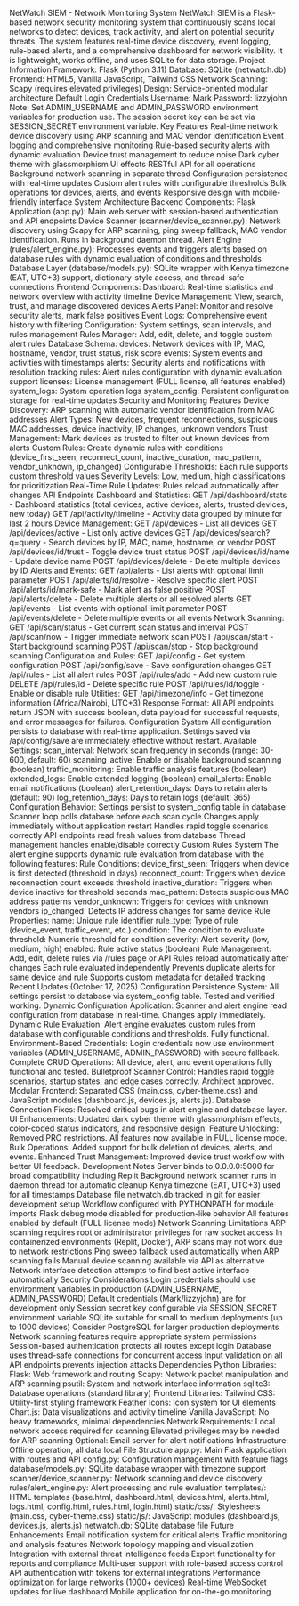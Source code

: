 NetWatch SIEM - Network Monitoring System
NetWatch SIEM is a Flask-based network security monitoring system that continuously scans local networks to detect devices, track activity, and alert on potential security threats. The system features real-time device discovery, event logging, rule-based alerts, and a comprehensive dashboard for network visibility. It is lightweight, works offline, and uses SQLite for data storage.
Project Information
Framework: Flask (Python 3.11)
Database: SQLite (netwatch.db)
Frontend: HTML5, Vanilla JavaScript, Tailwind CSS
Network Scanning: Scapy (requires elevated privileges)
Design: Service-oriented modular architecture
Default Login Credentials
Username: Mark
Password: lizzyjohn
Note: Set ADMIN_USERNAME and ADMIN_PASSWORD environment variables for production use. The session secret key can be set via SESSION_SECRET environment variable.
Key Features
Real-time network device discovery using ARP scanning and MAC vendor identification
Event logging and comprehensive monitoring
Rule-based security alerts with dynamic evaluation
Device trust management to reduce noise
Dark cyber theme with glassmorphism UI effects
RESTful API for all operations
Background network scanning in separate thread
Configuration persistence with real-time updates
Custom alert rules with configurable thresholds
Bulk operations for devices, alerts, and events
Responsive design with mobile-friendly interface
System Architecture
Backend Components:
Flask Application (app.py): Main web server with session-based authentication and API endpoints
Device Scanner (scanner/device_scanner.py): Network discovery using Scapy for ARP scanning, ping sweep fallback, MAC vendor identification. Runs in background daemon thread.
Alert Engine (rules/alert_engine.py): Processes events and triggers alerts based on database rules with dynamic evaluation of conditions and thresholds
Database Layer (database/models.py): SQLite wrapper with Kenya timezone (EAT, UTC+3) support, dictionary-style access, and thread-safe connections
Frontend Components:
Dashboard: Real-time statistics and network overview with activity timeline
Device Management: View, search, trust, and manage discovered devices
Alerts Panel: Monitor and resolve security alerts, mark false positives
Event Logs: Comprehensive event history with filtering
Configuration: System settings, scan intervals, and rules management
Rules Manager: Add, edit, delete, and toggle custom alert rules
Database Schema:
devices: Network devices with IP, MAC, hostname, vendor, trust status, risk score
events: System events and activities with timestamps
alerts: Security alerts and notifications with resolution tracking
rules: Alert rules configuration with dynamic evaluation support
licenses: License management (FULL license, all features enabled)
system_logs: System operation logs
system_config: Persistent configuration storage for real-time updates
Security and Monitoring Features
Device Discovery: ARP scanning with automatic vendor identification from MAC addresses
Alert Types: New devices, frequent reconnections, suspicious MAC addresses, device inactivity, IP changes, unknown vendors
Trust Management: Mark devices as trusted to filter out known devices from alerts
Custom Rules: Create dynamic rules with conditions (device_first_seen, reconnect_count, inactive_duration, mac_pattern, vendor_unknown, ip_changed)
Configurable Thresholds: Each rule supports custom threshold values
Severity Levels: Low, medium, high classifications for prioritization
Real-Time Rule Updates: Rules reload automatically after changes
API Endpoints
Dashboard and Statistics:
GET /api/dashboard/stats - Dashboard statistics (total devices, active devices, alerts, trusted devices, new today)
GET /api/activity/timeline - Activity data grouped by minute for last 2 hours
Device Management:
GET /api/devices - List all devices
GET /api/devices/active - List only active devices
GET /api/devices/search?q=query - Search devices by IP, MAC, name, hostname, or vendor
POST /api/devices/id/trust - Toggle device trust status
POST /api/devices/id/name - Update device name
POST /api/devices/delete - Delete multiple devices by ID
Alerts and Events:
GET /api/alerts - List alerts with optional limit parameter
POST /api/alerts/id/resolve - Resolve specific alert
POST /api/alerts/id/mark-safe - Mark alert as false positive
POST /api/alerts/delete - Delete multiple alerts or all resolved alerts
GET /api/events - List events with optional limit parameter
POST /api/events/delete - Delete multiple events or all events
Network Scanning:
GET /api/scan/status - Get current scan status and interval
POST /api/scan/now - Trigger immediate network scan
POST /api/scan/start - Start background scanning
POST /api/scan/stop - Stop background scanning
Configuration and Rules:
GET /api/config - Get system configuration
POST /api/config/save - Save configuration changes
GET /api/rules - List all alert rules
POST /api/rules/add - Add new custom rule
DELETE /api/rules/id - Delete specific rule
POST /api/rules/id/toggle - Enable or disable rule
Utilities:
GET /api/timezone/info - Get timezone information (Africa/Nairobi, UTC+3)
Response Format: All API endpoints return JSON with success boolean, data payload for successful requests, and error messages for failures.
Configuration System
All configuration persists to database with real-time application. Settings saved via /api/config/save are immediately effective without restart.
Available Settings:
scan_interval: Network scan frequency in seconds (range: 30-600, default: 60)
scanning_active: Enable or disable background scanning (boolean)
traffic_monitoring: Enable traffic analysis features (boolean)
extended_logs: Enable extended logging (boolean)
email_alerts: Enable email notifications (boolean)
alert_retention_days: Days to retain alerts (default: 90)
log_retention_days: Days to retain logs (default: 365)
Configuration Behavior:
Settings persist to system_config table in database
Scanner loop polls database before each scan cycle
Changes apply immediately without application restart
Handles rapid toggle scenarios correctly
API endpoints read fresh values from database
Thread management handles enable/disable correctly
Custom Rules System
The alert engine supports dynamic rule evaluation from database with the following features:
Rule Conditions:
device_first_seen: Triggers when device is first detected (threshold in days)
reconnect_count: Triggers when device reconnection count exceeds threshold
inactive_duration: Triggers when device inactive for threshold seconds
mac_pattern: Detects suspicious MAC address patterns
vendor_unknown: Triggers for devices with unknown vendors
ip_changed: Detects IP address changes for same device
Rule Properties:
name: Unique rule identifier
rule_type: Type of rule (device_event, traffic_event, etc.)
condition: The condition to evaluate
threshold: Numeric threshold for condition
severity: Alert severity (low, medium, high)
enabled: Rule active status (boolean)
Rule Management:
Add, edit, delete rules via /rules page or API
Rules reload automatically after changes
Each rule evaluated independently
Prevents duplicate alerts for same device and rule
Supports custom metadata for detailed tracking
Recent Updates (October 17, 2025)
Configuration Persistence System: All settings persist to database via system_config table. Tested and verified working.
Dynamic Configuration Application: Scanner and alert engine read configuration from database in real-time. Changes apply immediately.
Dynamic Rule Evaluation: Alert engine evaluates custom rules from database with configurable conditions and thresholds. Fully functional.
Environment-Based Credentials: Login credentials now use environment variables (ADMIN_USERNAME, ADMIN_PASSWORD) with secure fallback.
Complete CRUD Operations: All device, alert, and event operations fully functional and tested.
Bulletproof Scanner Control: Handles rapid toggle scenarios, startup states, and edge cases correctly. Architect approved.
Modular Frontend: Separated CSS (main.css, cyber-theme.css) and JavaScript modules (dashboard.js, devices.js, alerts.js).
Database Connection Fixes: Resolved critical bugs in alert engine and database layer.
UI Enhancements: Updated dark cyber theme with glassmorphism effects, color-coded status indicators, and responsive design.
Feature Unlocking: Removed PRO restrictions. All features now available in FULL license mode.
Bulk Operations: Added support for bulk deletion of devices, alerts, and events.
Enhanced Trust Management: Improved device trust workflow with better UI feedback.
Development Notes
Server binds to 0.0.0.0:5000 for broad compatibility including Replit
Background network scanner runs in daemon thread for automatic cleanup
Kenya timezone (EAT, UTC+3) used for all timestamps
Database file netwatch.db tracked in git for easier development setup
Workflow configured with PYTHONPATH for module imports
Flask debug mode disabled for production-like behavior
All features enabled by default (FULL license mode)
Network Scanning Limitations
ARP scanning requires root or administrator privileges for raw socket access
In containerized environments (Replit, Docker), ARP scans may not work due to network restrictions
Ping sweep fallback used automatically when ARP scanning fails
Manual device scanning available via API as alternative
Network interface detection attempts to find best active interface automatically
Security Considerations
Login credentials should use environment variables in production (ADMIN_USERNAME, ADMIN_PASSWORD)
Default credentials (Mark/lizzyjohn) are for development only
Session secret key configurable via SESSION_SECRET environment variable
SQLite suitable for small to medium deployments (up to 1000 devices)
Consider PostgreSQL for larger production deployments
Network scanning features require appropriate system permissions
Session-based authentication protects all routes except login
Database uses thread-safe connections for concurrent access
Input validation on all API endpoints prevents injection attacks
Dependencies
Python Libraries:
Flask: Web framework and routing
Scapy: Network packet manipulation and ARP scanning
psutil: System and network interface information
sqlite3: Database operations (standard library)
Frontend Libraries:
Tailwind CSS: Utility-first styling framework
Feather Icons: Icon system for UI elements
Chart.js: Data visualizations and activity timeline
Vanilla JavaScript: No heavy frameworks, minimal dependencies
Network Requirements:
Local network access required for scanning
Elevated privileges may be needed for ARP scanning
Optional: Email server for alert notifications
Infrastructure: Offline operation, all data local
File Structure
app.py: Main Flask application with routes and API
config.py: Configuration management with feature flags
database/models.py: SQLite database wrapper with timezone support
scanner/device_scanner.py: Network scanning and device discovery
rules/alert_engine.py: Alert processing and rule evaluation
templates/: HTML templates (base.html, dashboard.html, devices.html, alerts.html, logs.html, config.html, rules.html, login.html)
static/css/: Stylesheets (main.css, cyber-theme.css)
static/js/: JavaScript modules (dashboard.js, devices.js, alerts.js)
netwatch.db: SQLite database file
Future Enhancements
Email notification system for critical alerts
Traffic monitoring and analysis features
Network topology mapping and visualization
Integration with external threat intelligence feeds
Export functionality for reports and compliance
Multi-user support with role-based access control
API authentication with tokens for external integrations
Performance optimization for large networks (1000+ devices)
Real-time WebSocket updates for live dashboard
Mobile application for on-the-go monitoring